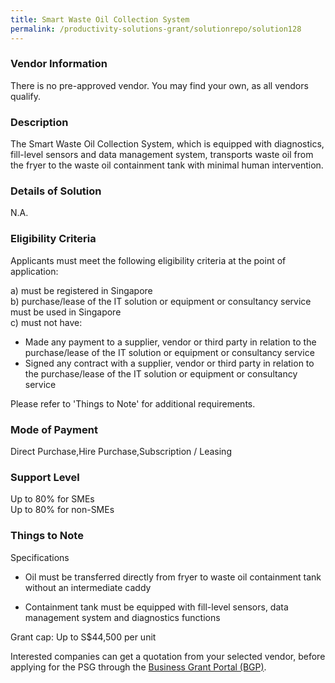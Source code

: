 ```yaml
---
title: Smart Waste Oil Collection System
permalink: /productivity-solutions-grant/solutionrepo/solution128
---
```


### Vendor Information
There is no pre-approved vendor. You may find your own, as all vendors qualify.

### Description

The Smart Waste Oil Collection System, which is equipped with diagnostics, fill-level sensors and data management system, transports waste oil from the fryer to the waste oil containment tank with minimal human intervention. 

### Details of Solution

N.A.

### Eligibility Criteria

Applicants must meet the following eligibility criteria at the point of application:

a) must be registered in Singapore <br>
b) purchase/lease of the IT solution or equipment or consultancy service must be used in Singapore <br>
c) must not have:
- Made any payment to a supplier, vendor or third party in relation to the purchase/lease of the IT solution or equipment or consultancy service
- Signed any contract with a supplier, vendor or third party in relation to the purchase/lease of the IT solution or equipment or consultancy service

Please refer to 'Things to Note' for additional requirements.

### Mode of Payment
Direct Purchase,Hire Purchase,Subscription / Leasing

### Support Level
Up to 80% for SMEs <br>
Up to 80% for non-SMEs

### Things to Note
Specifications
- Oil must be transferred directly from fryer to waste oil containment tank without an intermediate caddy
 
- Containment tank must be equipped with fill-level sensors, data management system and diagnostics functions


Grant cap: Up to S$44,500 per unit

Interested companies can get a quotation from your selected vendor, before applying for the PSG through the <a target='_blank' href='https://www.businessgrants.gov.sg/'>Business Grant Portal (BGP)</a>.
